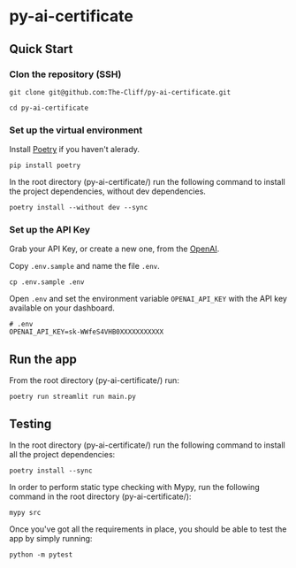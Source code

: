 # py-ai-certificate

## Quick Start

### Clon the repository (SSH)

```
git clone git@github.com:The-Cliff/py-ai-certificate.git

cd py-ai-certificate
```

### Set up the virtual environment

Install [Poetry](https://python-poetry.org/) if you haven't alerady.

```
pip install poetry
```

In the root directory (py-ai-certificate/) run the following command to install the project dependencies, without dev dependencies.

```
poetry install --without dev --sync
```

### Set up the API Key

Grab your API Key, or create a new one, from the [OpenAI](https://platform.openai.com/account/api-keys).

Copy `.env.sample` and name the file `.env`.

```
cp .env.sample .env
```

Open `.env` and set the environment variable `OPENAI_API_KEY` with the API key available on your dashboard.

```
# .env
OPENAI_API_KEY=sk-WWfeS4VHB0XXXXXXXXXXX
```

## Run the app

From the root directory (py-ai-certificate/) run:

```
poetry run streamlit run main.py
```



## Testing

In the root directory (py-ai-certificate/) run the following command to install all the project dependencies:

```
poetry install --sync
```

In order to perform static type checking with Mypy, run the following command in the root directory (py-ai-certificate/):

```
mypy src
```

Once you've got all the requirements in place, you should be able to test the app by simply running:

```
python -m pytest
```